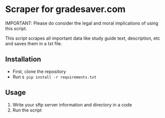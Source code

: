 # Scraper for gradesaver.com
IMPORTANT: Please do consider the legal and moral implications of using this script.

This script scrapes all important data like study guide text, description, etc and saves them in a txt file.
## Installation
- First, clone the repository
- Run `$ pip install -r requirements.txt`
## Usage
1. Write your sftp server information and directory in a code
2. Run the script
